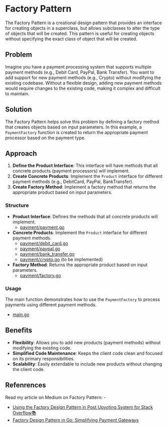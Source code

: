 # Factory Pattern

The Factory Pattern is a creational design pattern that provides an interface for creating objects in a superclass, but allows subclasses to alter the type of objects that will be created. This pattern is useful for creating objects without specifying the exact class of object that will be created.

## Problem

Imagine you have a payment processing system that supports multiple payment methods (e.g., Debit Card, PayPal, Bank Transfer). You want to add support for new payment methods (e.g., Crypto) without modifying the existing codebase. Without a flexible design, adding new payment methods would require changes to the existing code, making it complex and difficult to maintain.

## Solution

The Factory Pattern helps solve this problem by defining a factory method that creates objects based on input parameters. In this example, a `PaymentFactory` function is created to return the appropriate payment processor based on the payment type.

## Approach

1. **Define the Product Interface**: This interface will have methods that all concrete products (payment processors) will implement.
2. **Create Concrete Products**: Implement the `Product` interface for different payment methods (e.g., DebitCard, PayPal, BankTransfer).
3. **Create Factory Method**: Implement a factory method that returns the appropriate product based on input parameters.

### Structure

- **Product Interface**: Defines the methods that all concrete products will implement.
  - [payment/payment.go](payment/payment.go)
- **Concrete Products**: Implement the `Product` interface for different payment methods.
  - [payment/debit_card.go](payment/debit_card.go)
  - [payment/paypal.go](payment/paypal.go)
  - [payment/bank_transfer.go](payment/bank_transfer.go)
  - [payment/crypto.go](payment/crypto.go) (to be implemented)
- **Factory Method**: Returns the appropriate product based on input parameters.
  - [payment/factory.go](payment/factory.go)

### Usage

The main function demonstrates how to use the `PaymentFactory` to process payments using different payment methods.

- [main.go](main.go)

## Benefits

- **Flexibility**: Allows you to add new products (payment methods) without modifying the existing code.
- **Simplified Code Maintenance**: Keeps the client code clean and focused on its primary responsibilities.
- **Scalability**: Easily extendable to include new products without changing the client code.

## Refenrences

Read my article on Medium on Factory Pattern: -

- [Using the Factory Design Pattern in Post Upvoting System for Stack Overflow📚](https://medium.com/@sayeedrahman_67698/using-the-factory-design-pattern-in-post-upvoting-system-for-stack-overflow-c21afee56c94)
- [Factory Design Pattern in Go: Simplifying Payment Gateways](https://medium.com/@sayeedrahman_67698/factory-design-pattern-in-go-simplifying-payment-gateways-ce2e65e78433)
